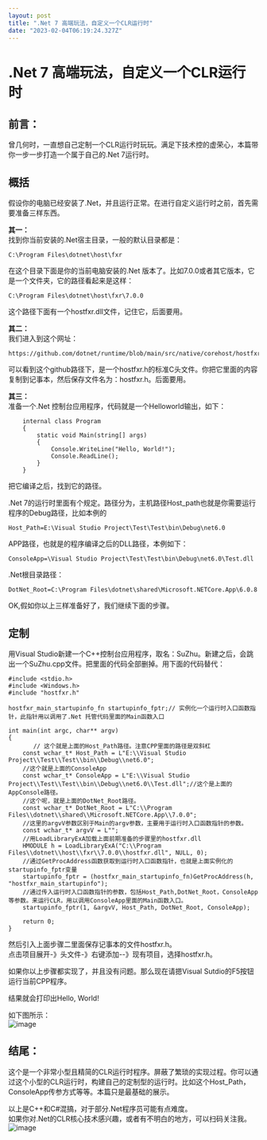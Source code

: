 ```yaml
---
layout: post
title: ".Net 7 高端玩法，自定义一个CLR运行时"
date: "2023-02-04T06:19:24.327Z"
---
```

.Net 7 高端玩法，自定义一个CLR运行时
=======================

前言：
---

曾几何时，一直想自己定制一个CLR运行时玩玩。满足下技术控的虚荣心，本篇带你一步一步打造一个属于自己的.Net 7运行时。

  
  

概括
--

假设你的电脑已经安装了.Net，并且运行正常。在进行自定义运行时之前，首先需要准备三样东西。

  

**其一：**  
找到你当前安装的.Net宿主目录，一般的默认目录都是：

    C:\Program Files\dotnet\host\fxr
    

在这个目录下面是你的当前电脑安装的.Net 版本了。比如7.0.0或者其它版本，它是一个文件夹，它的路径看起来是这样：

    C:\Program Files\dotnet\host\fxr\7.0.0
    

这个路径下面有一个hostfxr.dll文件，记住它，后面要用。

  

**其二：**  
我们进入到这个网址：

    https://github.com/dotnet/runtime/blob/main/src/native/corehost/hostfxr.h
    

可以看到这个github路径下，是一个hostfxr.h的标准C头文件。你把它里面的内容复制到记事本，然后保存文件名为：hostfxr.h。后面要用。

  

**其三：**  
准备一个.Net 控制台应用程序，代码就是一个Helloworld输出，如下：

        internal class Program
        {
            static void Main(string[] args)
            {
                Console.WriteLine("Hello, World!");
                Console.ReadLine();
            }
        }
    

把它编译之后，找到它的路径。

.Net 7的运行时里面有个规定。路径分为，主机路径Host\_path也就是你需要运行程序的Debug路径，比如本例的

    Host_Path=E:\Visual Studio Project\Test\Test\bin\Debug\net6.0
    

APP路径，也就是的程序编译之后的DLL路径，本例如下：

    ConsoleApp=\Visual Studio Project\Test\Test\bin\Debug\net6.0\Test.dll
    

.Net根目录路径：

    DotNet_Root=C:\Program Files\dotnet\shared\Microsoft.NETCore.App\6.0.8
    

  

OK,假如你以上三样准备好了，我们继续下面的步骤。

  
  

定制
--

用Visual Studio新建一个C++控制台应用程序，取名：SuZhu。新建之后，会跳出一个SuZhu.cpp文件。把里面的代码全部删掉。用下面的代码替代：

    #include <stdio.h>
    #include <Windows.h>
    #include "hostfxr.h"
    
    hostfxr_main_startupinfo_fn startupinfo_fptr;// 实例化一个运行时入口函数指针，此指针用以调用了.Net 托管代码里面的Main函数入口
    
    int main(int argc, char** argv)
    {
           // 这个就是上面的Host_Path路径。注意CPP里面的路径是双斜杠
    	const wchar_t* Host_Path = L"E:\\Visual Studio Project\\Test\\Test\\bin\\Debug\\net6.0";
    	//这个就是上面的ConsoleApp
    	const wchar_t* ConsoleApp = L"E:\\Visual Studio Project\\Test\\Test\\bin\\Debug\\net6.0\\Test.dll";//这个是上面的AppConsole路径。
    	//这个呢，就是上面的DotNet_Root路径。
    	const wchar_t* DotNet_Root = L"C:\\Program Files\\dotnet\\shared\\Microsoft.NETCore.App\\7.0.0";
    	//这里的argvV参数区别于Main的argv参数，主要用于运行时入口函数指针的参数。
    	const wchar_t* argvV = L"";
    	//用LoadLibraryExA加载上面前期准备的步骤里的hostfxr.dll
    	HMODULE h = LoadLibraryExA("C:\\Program Files\\dotnet\\host\\fxr\\7.0.0\\hostfxr.dll", NULL, 0);
    	//通过GetProcAddress函数获取到运行时入口函数指针，也就是上面实例化的startupinfo_fptr变量
    	startupinfo_fptr = (hostfxr_main_startupinfo_fn)GetProcAddress(h, "hostfxr_main_startupinfo");
    	//通过传入运行时入口函数指针的参数，包括Host_Path,DotNet_Root，ConsoleApp等参数。来运行CLR，用以调用ConsoleApp里面的Main函数入口。
    	startupinfo_fptr(1, &argvV, Host_Path, DotNet_Root, ConsoleApp);
    
    	return 0;
    }
    

然后引入上面步骤二里面保存记事本的文件hostfxr.h。  
点击项目展开-》头文件-》右键添加--》现有项目，选择hostfxr.h。

  

如果你以上步骤都实现了，并且没有问题。那么现在请摁Visual Sutdio的F5按钮运行当前CPP程序。

结果就会打印出Hello, World!

如下图所示：  
![image](https://img2023.cnblogs.com/blog/490844/202302/490844-20230204123516344-135216879.png)

  
  

结尾：
---

这个是一个非常小型且精简的CLR运行时程序。屏蔽了繁琐的实现过程。你可以通过这个小型的CLR运行时，构建自己的定制型的运行时。比如这个Host\_Path，ConsoleApp传参方式等等。本篇只是最基础的展示。

以上是C++和C#混搞，对于部分.Net程序员可能有点难度。  
如果你对.Net的CLR核心技术感兴趣，或者有不明白的地方，可以扫码关注我。  
![image](https://img2023.cnblogs.com/blog/490844/202302/490844-20230204123722733-2136930922.png)